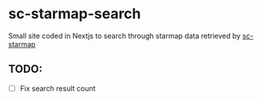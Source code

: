 # sc-starmap-search

Small site coded in Nextjs to search through starmap data retrieved by
[sc-starmap](https://github.com/robertsspaceindustries/sc-starmap)

## TODO:

-   [ ] Fix search result count
